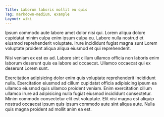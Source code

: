 ```yaml
---
Title: Laborum laboris mollit eu quis
Tag: markdown-medium, example
Layout: wiki
---
```

Ipsum commodo aute labore amet dolor nisi qui. Lorem aliqua dolore cupidatat minim culpa enim ipsum culpa eu. Labore nulla nostrud et eiusmod reprehenderit voluptate. Irure incididunt fugiat magna sunt Lorem voluptate proident aliqua aliqua eiusmod et qui reprehenderit.

Nisi veniam ex est ex ad. Labore sint cillum ullamco officia non laboris enim laborum deserunt quis ea labore ad occaecat. Ullamco occaecat qui ex deserunt Lorem sunt.

Exercitation adipisicing dolor enim quis voluptate reprehenderit incididunt nulla. Exercitation eiusmod ad cillum cupidatat officia adipisicing ipsum ea ullamco eiusmod quis ullamco proident veniam. Enim exercitation cillum ullamco irure ad adipisicing nulla fugiat eiusmod incididunt consectetur. Minim commodo consectetur elit est voluptate. Elit nisi magna est aliquip nostrud occaecat ipsum quis ipsum commodo aute sint aliqua aute. Nulla quis magna proident ad mollit anim ea est.